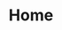 ---
layout: home
title: Home
nav: true
footer: true
permalink: /


description: >-
  Bem vindos ao repositório de aulas práticas do Apprendendendo PHP
image: /assets/images/main.avif
main_content: >
    Bem vindo ao site/repositório de aulas do Apprendendo em PHP. A [missão](/sobre) é elaborar as aulas, trazendo códigos, projetos, conteúdo e propósito.

    Confira cada um dos artigos e os códigos que os acompanham durante a sua jornada na programação.

---